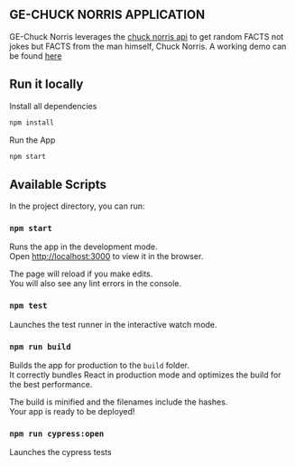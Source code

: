 ## GE-CHUCK NORRIS APPLICATION

GE-Chuck Norris leverages the [chuck norris api](https://api.chucknorris.io/) to get random FACTS not jokes but FACTS from the man himself, Chuck Norris.
A working demo can be found [here](https://main--scintillating-pony-f06dd2.netlify.app/)

## Run it locally

Install all dependencies

```bash
npm install
```

Run the App

```bash
npm start
```

## Available Scripts

In the project directory, you can run:

### `npm start`

Runs the app in the development mode.<br />
Open [http://localhost:3000](http://localhost:3000) to view it in the browser.

The page will reload if you make edits.<br />
You will also see any lint errors in the console.

### `npm test`

Launches the test runner in the interactive watch mode.<br />

### `npm run build`

Builds the app for production to the `build` folder.<br />
It correctly bundles React in production mode and optimizes the build for the best performance.

The build is minified and the filenames include the hashes.<br />
Your app is ready to be deployed!

### `npm run cypress:open`

Launches the cypress tests
